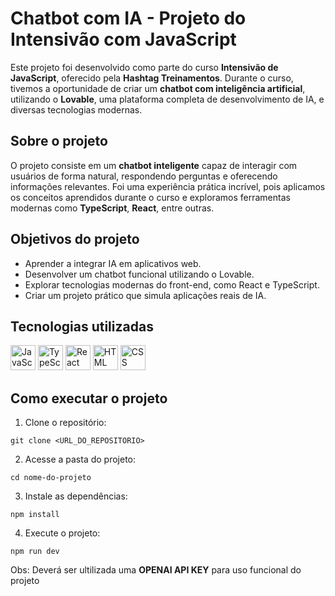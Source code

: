 # Chatbot com IA - Projeto do Intensivão com JavaScript

Este projeto foi desenvolvido como parte do curso **Intensivão de JavaScript**, oferecido pela **Hashtag Treinamentos**. Durante o curso, tivemos a oportunidade de criar um **chatbot com inteligência artificial**, utilizando o **Lovable**, uma plataforma completa de desenvolvimento de IA, e diversas tecnologias modernas.

## Sobre o projeto

O projeto consiste em um **chatbot inteligente** capaz de interagir com usuários de forma natural, respondendo perguntas e oferecendo informações relevantes. Foi uma experiência prática incrível, pois aplicamos os conceitos aprendidos durante o curso e exploramos ferramentas modernas como **TypeScript**, **React**, entre outras.

## Objetivos do projeto

- Aprender a integrar IA em aplicativos web.
- Desenvolver um chatbot funcional utilizando o Lovable.
- Explorar tecnologias modernas do front-end, como React e TypeScript.
- Criar um projeto prático que simula aplicações reais de IA.

## Tecnologias utilizadas

<div align="left">
  <img src="https://cdn.jsdelivr.net/gh/devicons/devicon/icons/javascript/javascript-original.svg" width="40" alt="JavaScript" />
  <img src="https://cdn.jsdelivr.net/gh/devicons/devicon/icons/typescript/typescript-original.svg" width="40" alt="TypeScript" />
  <img src="https://cdn.jsdelivr.net/gh/devicons/devicon/icons/react/react-original.svg" width="40" alt="React" />
  <img src="https://cdn.jsdelivr.net/gh/devicons/devicon/icons/html5/html5-original.svg" width="40" alt="HTML" />
  <img src="https://cdn.jsdelivr.net/gh/devicons/devicon/icons/css3/css3-original.svg" width="40" alt="CSS" />
</div>


## Como executar o projeto

1. Clone o repositório:
```
git clone <URL_DO_REPOSITORIO>
```

2. Acesse a pasta do projeto:
```
cd nome-do-projeto
```

3. Instale as dependências:
```
npm install
```

4. Execute o projeto:
```
npm run dev
```

Obs: Deverá ser ultilizada uma **OPENAI API KEY** para uso funcional do projeto